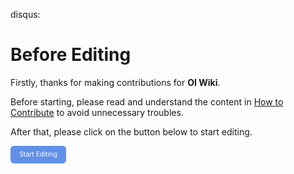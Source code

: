 disqus:

# Before Editing

Firstly, thanks for making contributions for **OI Wiki**.

Before starting, please read and understand the content in [How to Contribute](./intro/htc.md) to avoid unnecessary troubles.

After that, please click on the button below to start editing.

<a id="btn-startedit" style="padding: 0.75em 1.25em; display: inline-block; line-height: 1; text-decoration: none; white-space: nowrap; cursor: pointer; border: 1px solid #6190e8; border-radius: 5px; background-color: #6190e8; color: #fff; outline: none; font-size: 0.75em;">Start Editing</a>

<script>
	function getQueryVariable(name, dft)
	{
		var reg = new RegExp('(^|&)' + name + '=([^&]*)(&|$)', 'i');
		var r = window.location.search.substr(1).match(reg);
		if (r != null)
		{
			return unescape(r[2]);
		}
		return dft;
	}
	document.getElementById("btn-startedit").href = "https://github.com/OI-wiki/OI-wiki/edit/master/docs" + getQueryVariable("ref", "");
</script>
